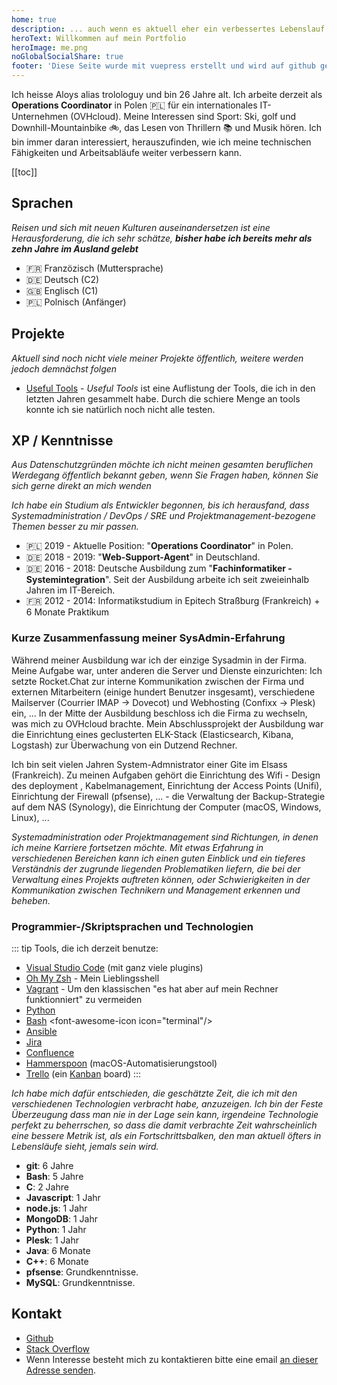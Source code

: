 ```yaml
---
home: true
description: ... auch wenn es aktuell eher ein verbessertes Lebenslauf ist
heroText: Willkommen auf mein Portfolio
heroImage: me.png
noGlobalSocialShare: true
footer: 'Diese Seite wurde mit vuepress erstellt und wird auf github gehostet.'
---
```


Ich heisse Aloys alias trolologuy und bin 26 Jahre alt. Ich arbeite derzeit als __Operations Coordinator__ in Polen :poland: für ein internationales IT-Unternehmen (OVHcloud). Meine Interessen sind Sport: Ski, golf und Downhill-Mountainbike :bike:, das Lesen von Thrillern :books: und Musik hören. Ich bin immer daran interessiert, herauszufinden, wie ich meine technischen Fähigkeiten und Arbeitsabläufe weiter verbessern kann.

[[toc]]

## <font-awesome-icon icon="language"/> Sprachen
*Reisen und sich mit neuen Kulturen auseinandersetzen ist eine Herausforderung, die ich sehr schätze, __bisher habe ich bereits mehr als zehn Jahre im Ausland gelebt__*

- :fr: Franzözisch (Muttersprache)
- :de: Deutsch (C2)
- :uk: Englisch (C1)
- :poland: Polnisch (Anfänger)

## <font-awesome-icon :icon="['fas', 'lightbulb']"/> Projekte
*Aktuell sind noch nicht viele meiner Projekte öffentlich, weitere werden jedoch demnächst folgen*

 * [Useful Tools](https://trolologuy.github.io/useful-tools/) - *Useful Tools* ist eine Auflistung der Tools, die ich in den letzten Jahren gesammelt habe. Durch die schiere Menge an tools konnte ich sie natürlich noch nicht alle testen.

## <font-awesome-icon icon="code"/> XP / Kenntnisse
*Aus Datenschutzgründen möchte ich nicht meinen gesamten beruflichen Werdegang öffentlich bekannt geben, wenn Sie Fragen haben, können Sie sich gerne direkt an mich wenden*

*Ich habe ein Studium als Entwickler begonnen, bis ich herausfand, dass Systemadministration / DevOps / SRE und Projektmanagement-bezogene Themen besser zu mir passen.*

- :poland: 2019 - Aktuelle Position: "__Operations Coordinator__" in Polen.
- :de: 2018 - 2019: "__Web-Support-Agent__" in Deutschland.
- :de: 2016 - 2018: Deutsche Ausbildung zum "__Fachinformatiker - Systemintegration__".
Seit der Ausbildung arbeite ich seit zweieinhalb Jahren im IT-Bereich.
- :fr: 2012 - 2014: Informatikstudium in Epitech Straßburg (Frankreich) + 6 Monate Praktikum

### Kurze Zusammenfassung meiner SysAdmin-Erfahrung
Während meiner Ausbildung war ich der einzige Sysadmin in der Firma. Meine Aufgabe war, unter anderen die Server und Dienste einzurichten: Ich setzte Rocket.Chat zur interne Kommunikation zwischen der Firma und externen Mitarbeitern (einige hundert Benutzer insgesamt), verschiedene Mailserver (Courrier IMAP -> Dovecot) und Webhosting (Confixx -> Plesk) ein, ...
In der Mitte der Ausbildung beschloss ich die Firma zu wechseln, was mich zu OVHcloud brachte.
Mein Abschlussprojekt der Ausbildung war die Einrichtung eines geclusterten ELK-Stack (Elasticsearch, Kibana, Logstash) zur Überwachung von ein Dutzend Rechner.

Ich bin seit vielen Jahren System-Admnistrator einer Gite im Elsass (Frankreich).
Zu meinen Aufgaben gehört die Einrichtung des Wifi - Design des deployment , Kabelmanagement, Einrichtung der Access Points (Unifi), Einrichtung der Firewall (pfsense), ... - die Verwaltung der Backup-Strategie auf dem NAS (Synology), die Einrichtung der Computer (macOS, Windows, Linux), ...

*Systemadministration oder Projektmanagement sind Richtungen, in denen ich meine Karriere fortsetzen möchte. Mit etwas Erfahrung in verschiedenen Bereichen kann ich einen guten Einblick und ein tieferes Verständnis der zugrunde liegenden Problematiken liefern, die bei der Verwaltung eines Projekts auftreten können, oder Schwierigkeiten in der Kommunikation zwischen Technikern und Management erkennen und beheben.*

### Programmier-/Skriptsprachen und Technologien

::: tip <font-awesome-icon :icon="['fas', 'tools']"/> Tools, die ich derzeit benutze:
- [Visual Studio Code](https://code.visualstudio.com/) (mit ganz viele plugins)
- [Oh My Zsh](https://ohmyz.sh/) - Mein Lieblingsshell
- [Vagrant](https://www.vagrantup.com/) - Um den klassischen "es hat aber auf mein Rechner funktionniert" zu vermeiden
- [Python](https://www.python.org/about/)
- [Bash](https://en.wikipedia.org/wiki/Bash_(Unix_shell))  <font-awesome-icon icon="terminal"/> 
- [Ansible](https://www.ansible.com/overview/how-ansible-works)
- [Jira](https://www.atlassian.com/software/jira)
- [Confluence](https://www.atlassian.com/software/confluence)
- [Hammerspoon](https://www.hammerspoon.org/) (macOS-Automatisierungstool)
- [Trello](https://trello.com/) (ein [Kanban](https://de.wikipedia.org/wiki/Kanban_(Softwareentwicklung)) board)
:::

*Ich habe mich dafür entschieden, die geschätzte Zeit, die ich mit den verschiedenen Technologien verbracht habe, anzuzeigen. Ich bin der Feste Überzeugung dass man nie in der Lage sein kann, irgendeine Technologie perfekt zu beherrschen, so dass die damit verbrachte Zeit wahrscheinlich eine bessere Metrik ist, als ein Fortschrittsbalken, den man aktuell öfters in Lebensläufe sieht, jemals sein wird.*

- __git__: 6 Jahre
- __Bash__: 5 Jahre
- __C__: 2 Jahre
- __Javascript__: 1 Jahr
- __node.js__: 1 Jahr
- __MongoDB__: 1 Jahr
- __Python__: 1 Jahr
- __Plesk__: 1 Jahr
- __Java__: 6 Monate
- __C++__: 6 Monate
- __pfsense__: Grundkenntnisse.
- __MySQL__: Grundkenntnisse.

## <font-awesome-icon icon="users"/> Kontakt
- [Github](https://github.com/trolologuy)
- [Stack Overflow](https://stackoverflow.com/users/2695641/trolologuy)
- Wenn Interesse besteht mich zu kontaktieren bitte eine email [an dieser Adresse senden](mailto:trolologuy.github@gmail.com).